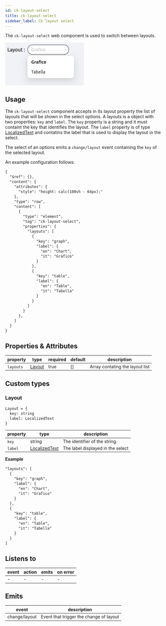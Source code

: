 ```yaml
---
id: ck-layout-select
title: ck-layout-select
sidebar_label: Ck layout select
---
```




The `ck-layout-select` web component is used to switch between layouts.

![ck-layout-select](../img/ck-layout-select.png)
## Usage
The `ck-layout-select` component accepts in its layout property the list of layouts that will be shown in the select options. A layouts is a object with two properties: `key` and `label`. The `key` property is a string and it must containt the key that identifies the layout. The `label` property is of type [LocalizedText](/microfrontend-composer/back-kit/40_core_concepts.md#localization-and-i18n) and contatins the label that is used to display the layout in the select.

The select of an options emits a `change/layout` event containing the `key` of the selected layout.

An example configuration follows: 

```
{
  "$ref": {},
  "content": {
    "attributes": {
      "style": "height: calc(100vh - 64px);"
    },
    "type": "row",
    "content": [
      {
        "type": "element",
        "tag": "ck-layout-select",
        "properties": {
          "layouts": [
            {
              "key": "graph",
              "label": {
                "en": "Chart",
                "it": "Grafico"
              }
            },
            {
              "key": "table",
              "label": {
                "en": "Table",
                "it": "Tabella"
              }
            }
          ]
        }
      },
    ]
  }
}
```

## Properties & Attributes

| property | type | required | default | description |
|----------|------|----------|---------|-------------|
|`layouts`| [Layout](#layout) | true | [] | Array contating the layout list |


## Custom types

### Layout

```
Layout = {
  key: string
  label: LocalizedText
}
```

| property | type | description |
|----------|------|-------------|
| `key` | string | The identifier of the string. |
| `label` | [LocalizedText](/microfrontend-composer/back-kit/40_core_concepts.md#localization-and-i18n) | The label displayed in the select|


**Example**

```
"layouts": [
  {
    "key": "graph",
    "label": {
      "en": "Chart",
      "it": "Grafico"
    }
  },
  {
    "key": "table",
    "label": {
      "en": "Table",
      "it": "Tabella"
    }
  }
]
```


## Listens to

| event | action | emits | on error |
|-------|--------|-------|----------|
|   -   |    -   |   -   |     -    |


## Emits

| event | description |
|-------|-------------|
|change/layout| Event that trigger the change of layout |
